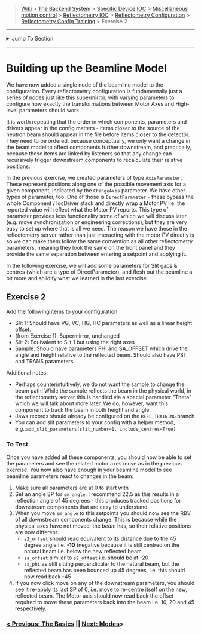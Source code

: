 > [Wiki](Home) > [The Backend System](The-Backend-System) > [Specific Device IOC](Specific-Device-IOC) > [Miscellaneous motion control](Miscellaneous-Motion-Control) > [Reflectometry IOC](Reflectometry-IOC) > [Reflectometry Configuration](Reflectometry-Configuration) > [Reflectometry Config Training](https://github.com/ISISComputingGroup/ibex_developers_manual/wiki/Reflectometry-Config-Training-%E2%80%90-Overview-&-Setup) > Exercise 2

----
<details>
    <summary>Jump To Section</summary>

> 0. [Overview & Setup](https://github.com/ISISComputingGroup/ibex_developers_manual/wiki/Reflectometry-Config-Training-%E2%80%90-Overview-&-Setup)
> 1. [The Basics](https://github.com/ISISComputingGroup/ibex_developers_manual/wiki/Reflectometry-Config-Training-%E2%80%90-Exercise-1)
> 1. [Building Up The Beamline Model](https://github.com/ISISComputingGroup/ibex_developers_manual/wiki/Reflectometry-Config-Training-%E2%80%90-Exercise-2)
> 1. [Modes](https://github.com/ISISComputingGroup/ibex_developers_manual/wiki/Reflectometry-Config-Training-%E2%80%90-Exercise-3) 
> 1. [Theta](https://github.com/ISISComputingGroup/ibex_developers_manual/wiki/Reflectometry-Config-Training-%E2%80%90-Exercise-4)
> 1. [Parking Components](https://github.com/ISISComputingGroup/ibex_developers_manual/wiki/Reflectometry-Config-Training-%E2%80%90-Exercise-5)
> 1. [Beamline Parameter Misc](https://github.com/ISISComputingGroup/ibex_developers_manual/wiki/Reflectometry-Config-Training-%E2%80%90-Exercise-6)
> 1. [Engineering Corrections](https://github.com/ISISComputingGroup/ibex_developers_manual/wiki/Reflectometry-Config-Training-%E2%80%90-Exercise-7)
> 1. [The Bench](https://github.com/ISISComputingGroup/ibex_developers_manual/wiki/Reflectometry-Config-Training-%E2%80%90-Exercise-8)

</details>

----

# Building up the Beamline Model

We have now added a single node of the beamline model to the configuration. Every reflectometry configuration is fundamentally just a series of nodes just like this supermirror, with varying parameters to configure how exactly the transformations between Motor Axes and High-level parameters should work. 

It is worth repeating that the order in which components, parameters and drivers appear in the config matters - items closer to the source of the neutron beam should appear in the file before items closer to the detector. They need to be ordered, because conceptually, we only want a change in the beam model to affect components further downstream, and practically, because these items are linked by listeners so that any change can recursively trigger downstream components to recalculate their relative positions.

In the previous exercise, we created parameters of type `AxisParameter`. These represent positions along one of the possible movement axis for a given component, indicated by the `ChangeAxis` parameter. We have other types of parameter, too. One of those is `DirectParameter` - these bypass the whole Component / IocDriver stack and directly wrap a Motor PV i.e. the reported value will reflect what the Motor PV reports. This type of parameter provides less functionality some of which we will discuss later (e.g. move synchronization or engineering corrections), but they are very easy to set up where that is all we need. The reason we have these in the reflectometry server rather than just interacting with the motor PV directly is so we can make them follow the same convention as all other reflectometry parameters, meaning they look the same on the front panel and they provide the same separation between entering a setpoint and applying it.


In the following exercise, we will add some parameters for Slit gaps & centres (which are a type of DirectParameter), and flesh out the beamline a bit more and solidify what we learned in the last exercise.

## Exercise 2

Add the following items to your configuration:
- Slit 1: Should have VG, VC, HG, HC parameters as well as a linear height offset.
- (from Exercise 1): Supermirror, unchanged
- Slit 2: Equivalent to Slit 1 but using the right axes
- Sample: Should have parameters PHI and SA_OFFSET which drive the angle and height relative to the reflected beam. Should also have PSI and TRANS parameters.

Additional notes:
- Perhaps counterintuitively, we do not want the sample to change the beam path! While the sample reflects the beam in the physical world, in the reflectometry server this is handled via a special parameter "Theta" which we will talk about more later. We do, however, want this component to track the beam in both height and angle.
- Jaws records should already be configured on the `REFL_TRAINING` branch
- You can add slit parameters to your config with a helper method, e.g.:`add_slit_parameters(slit_number=1, include_centres=True)`

### To Test
Once you have added all these components, you should now be able to set the parameters and see the related motor axes move as in the previous exercise. You now also have enough in your beamline model to see beamline parameters react to changes in the beam:
1. Make sure all parameters are at 0 to start with
1. Set an angle SP for `sm_angle`. I recommend 22.5 as this results in a reflection angle of 45 degrees - this produces tracked positions for downstream components that are easy to understand. 
1. When you move `sm_angle` to this setpoints you should now see the RBV of all downstream components change. This is because while the physical axes have not moved, the *beam* has, so their relative positions are now different.
    - `s2_offset` should read equivalent to its distance due to the 45 degree angle i.e. **-10** (negative because it is still centred on the natural beam i.e. below the new reflected beam
    - `sa_offset` similar to `s2_offset` i.e. should be at -20
    - `sa_phi` as still sitting perpendicular to the natural beam, but the reflected beam has been bounced up 45 degrees, i.e. this should now read back -45 
1. If you now click move on any of the downstream parameters, you should see it re-apply its last SP of 0, i.e. move to re-centre itself on the new, reflected beam. The Motor axis should now read back the offset required to move these parameters back into the beam i.e. 10, 20 and 45 respectively.


### [< Previous: The Basics](https://github.com/ISISComputingGroup/ibex_developers_manual/wiki/Reflectometry-Config-Training-%E2%80%90-Exercise-1) || [Next: Modes](https://github.com/ISISComputingGroup/ibex_developers_manual/wiki/Reflectometry-Config-Training-%E2%80%90-Exercise-3)>
